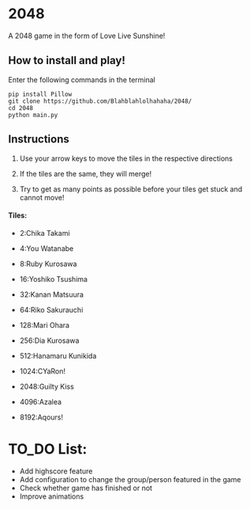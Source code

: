 # 2048
A 2048 game in the form of Love Live Sunshine!

## How to install and play!

Enter the following commands in the terminal

    pip install Pillow
    git clone https://github.com/Blahblahlolhahaha/2048/
    cd 2048
    python main.py
    

## Instructions

1. Use your arrow keys to move the tiles in the respective directions

2. If the tiles are the same, they will merge!

3. Try to get as many points as possible before your tiles get stuck and cannot move!

#### Tiles:

* 2:Chika Takami

* 4:You Watanabe

* 8:Ruby Kurosawa

* 16:Yoshiko Tsushima

* 32:Kanan Matsuura

* 64:Riko Sakurauchi

* 128:Mari Ohara

* 256:Dia Kurosawa

* 512:Hanamaru Kunikida

* 1024:CYaRon!

* 2048:Guilty Kiss

* 4096:Azalea

* 8192:Aqours!

# TO_DO List:

* Add highscore feature
* Add configuration to change the group/person featured in the game
* Check whether game has finished or not
* Improve animations
    

